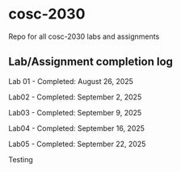 # cosc-2030
Repo for all cosc-2030 labs and assignments

## Lab/Assignment completion log

Lab 01 - Completed: August 26, 2025

Lab02 - Completed: September 2, 2025

Lab03 - Completed: September 9, 2025

Lab04 - Completed: September 16, 2025

Lab05 - Completed: September 22, 2025

Testing
